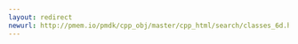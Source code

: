 ```yaml
---
layout: redirect
newurl: http://pmem.io/pmdk/cpp_obj/master/cpp_html/search/classes_6d.html
---
```

